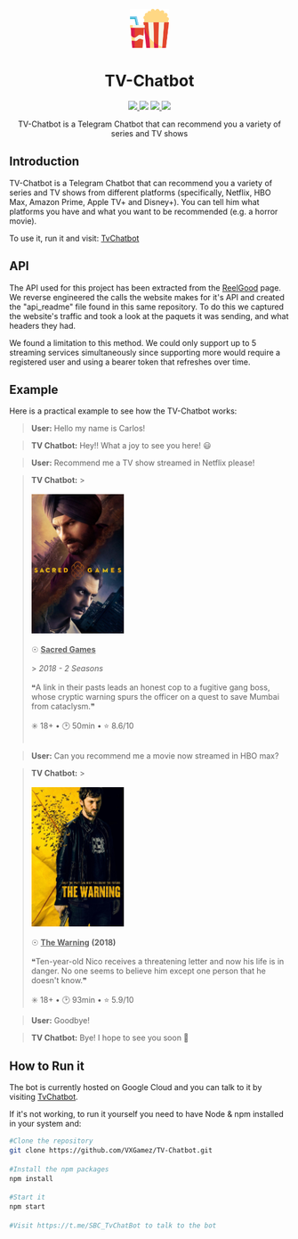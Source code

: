 <p align="center">
  <img src="/media/popcorn.png" height="70px">
</p>
<h1 align="center">TV-Chatbot</h1>

<p align="center">
  <a href="https://nodejs.org">
    <img src="https://img.shields.io/badge/node.js-17.8-orange">
  </a
  <a href="https://github.com/VXGamez/TV-Chatbot/tree/main/LICENSE">
    <img src="https://img.shields.io/badge/License-BSD%203-lightgrey.svg">
  </a>
  <a href="https://github.com/VXGamez/TV-Chatbot/tree/main">
    <img src="https://img.shields.io/badge/Development Stage-blue.svg">
  </a>
  <a href="https://opensource.org/licenses/BSD-3-Clause">
    <img src="https://img.shields.io/badge/Open%20Source-%E2%9D%A4-brightgreen.svg">
  </a>
</p>

<p align="center">
    TV-Chatbot is a Telegram Chatbot that can recommend you a variety of series and TV shows
</p>

## Introduction

TV-Chatbot is a Telegram Chatbot that can recommend you a variety of series and TV shows from different platforms (specifically,
Netflix, HBO Max, Amazon Prime, Apple TV+ and Disney+).
You can tell him what platforms you have and what you want to be recommended (e.g. a horror movie).

To use it, run it and visit: [TvChatbot](https://t.me/SBC_TvChatBot)

## API

The API used for this project has been extracted from the [ReelGood](https://reelgood.com/roulette) page. We reverse engineered the calls the website makes for it's API and created the "api_readme" file found in this same repository. To do this we captured the website's traffic and took a look at the paquets it was sending, and what headers they had.

We found a limitation to this method. We could only support up to 5 streaming services simultaneously since supporting more would require a registered user and using a bearer token that refreshes over time.

## Example

Here is a practical example to see how the TV-Chatbot works:

> **User:** Hello my name is Carlos!

> **TV Chatbot:** Hey!! What a joy to see you here! 😃

> **User:** Recommend me a TV show streamed in Netflix please!

> **TV Chatbot:** > <br><br><img src="/media/movies/movie2.jpg" height=250px><br><br>
> ☉ <b><u>Sacred Games</u></b><br><br> > <i>2018 - 2 Seasons</i><br><br>
> ❝A link in their pasts leads an honest cop to a fugitive gang boss, whose cryptic warning spurs the officer on a quest to save Mumbai from cataclysm.❞<br><br>
> ✳️ 18+ • 🕑 50min • ⭐ 8.6/10<br><br>

> **User:** Can you recommend me a movie now streamed in HBO max?

> **TV Chatbot:** > <br><br><img src="/media/movies/movie1.jpg" height=250px><br><br>
> ☉ <b><u>The Warning</u></b> <b>(2018)</b><br><br>
> ❝Ten-year-old Nico receives a threatening letter and now his life is in danger. No one seems to believe him except one person that he doesn't know.❞<br><br>
> ✳️ 18+ • 🕑 93min • ⭐ 5.9/10

> **User:** Goodbye!

> **TV Chatbot:** Bye! I hope to see you soon 🤙

## How to Run it

The bot is currently hosted on Google Cloud and you can talk to it by visiting [TvChatbot](https://t.me/SBC_TvChatBot).

If it's not working, to run it yourself you need to have Node & npm installed in your system and:

```bash
#Clone the repository
git clone https://github.com/VXGamez/TV-Chatbot.git

#Install the npm packages
npm install

#Start it
npm start

#Visit https://t.me/SBC_TvChatBot to talk to the bot
```
